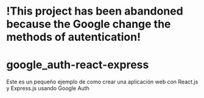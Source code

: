 # !This project has been abandoned because the Google change the methods of autentication!
# google_auth-react-express
Este es un pequeño ejemplo de como crear una aplicación web con React.js y Express.js usando Google Auth
